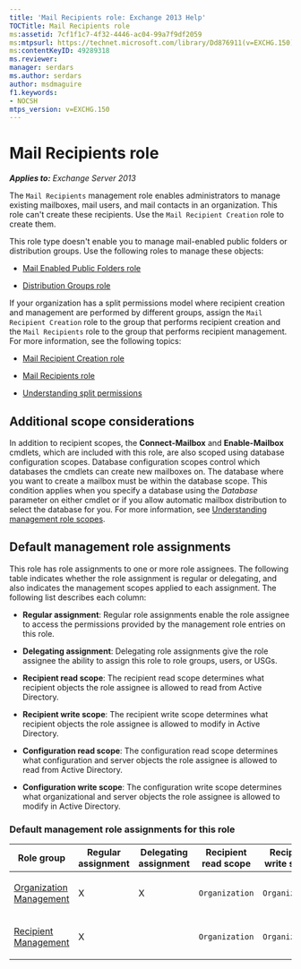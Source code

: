 ```yaml
---
title: 'Mail Recipients role: Exchange 2013 Help'
TOCTitle: Mail Recipients role
ms:assetid: 7cf1f1c7-4f32-4446-ac04-99a7f9df2059
ms:mtpsurl: https://technet.microsoft.com/library/Dd876911(v=EXCHG.150)
ms:contentKeyID: 49289318
ms.reviewer: 
manager: serdars
ms.author: serdars
author: msdmaguire
f1.keywords:
- NOCSH
mtps_version: v=EXCHG.150
---
```


# Mail Recipients role

_**Applies to:** Exchange Server 2013_

The `Mail Recipients` management role enables administrators to manage existing mailboxes, mail users, and mail contacts in an organization. This role can't create these recipients. Use the `Mail Recipient Creation` role to create them.

This role type doesn't enable you to manage mail-enabled public folders or distribution groups. Use the following roles to manage these objects:

  - [Mail Enabled Public Folders role](mail-enabled-public-folders-role-exchange-2013-help.md)

  - [Distribution Groups role](distribution-groups-role-exchange-2013-help.md)

If your organization has a split permissions model where recipient creation and management are performed by different groups, assign the `Mail Recipient Creation` role to the group that performs recipient creation and the `Mail Recipients` role to the group that performs recipient management. For more information, see the following topics:

  - [Mail Recipient Creation role](mail-recipient-creation-role-exchange-2013-help.md)

  - [Mail Recipients role](mail-recipients-role-exchange-2013-help.md)

  - [Understanding split permissions](understanding-split-permissions-exchange-2013-help.md)

## Additional scope considerations

In addition to recipient scopes, the **Connect-Mailbox** and **Enable-Mailbox** cmdlets, which are included with this role, are also scoped using database configuration scopes. Database configuration scopes control which databases the cmdlets can create new mailboxes on. The database where you want to create a mailbox must be within the database scope. This condition applies when you specify a database using the *Database* parameter on either cmdlet or if you allow automatic mailbox distribution to select the database for you. For more information, see [Understanding management role scopes](understanding-management-role-scopes-exchange-2013-help.md).

## Default management role assignments

This role has role assignments to one or more role assignees. The following table indicates whether the role assignment is regular or delegating, and also indicates the management scopes applied to each assignment. The following list describes each column:

  - **Regular assignment**: Regular role assignments enable the role assignee to access the permissions provided by the management role entries on this role.

  - **Delegating assignment**: Delegating role assignments give the role assignee the ability to assign this role to role groups, users, or USGs.

  - **Recipient read scope**: The recipient read scope determines what recipient objects the role assignee is allowed to read from Active Directory.

  - **Recipient write scope**: The recipient write scope determines what recipient objects the role assignee is allowed to modify in Active Directory.

  - **Configuration read scope**: The configuration read scope determines what configuration and server objects the role assignee is allowed to read from Active Directory.

  - **Configuration write scope**: The configuration write scope determines what organizational and server objects the role assignee is allowed to modify in Active Directory.

### Default management role assignments for this role

<table style="width:100%;">
<colgroup>
<col style="width: 14%" />
<col style="width: 14%" />
<col style="width: 14%" />
<col style="width: 14%" />
<col style="width: 14%" />
<col style="width: 14%" />
<col style="width: 14%" />
</colgroup>
<thead>
<tr class="header">
<th>Role group</th>
<th>Regular assignment</th>
<th>Delegating assignment</th>
<th>Recipient read scope</th>
<th>Recipient write scope</th>
<th>Configuration read scope</th>
<th>Configuration write scope</th>
</tr>
</thead>
<tbody>
<tr class="odd">
<td><p><a href="organization-management-exchange-2013-help.md">Organization Management</a></p></td>
<td><p>X</p></td>
<td><p>X</p></td>
<td><p><code>Organization</code></p></td>
<td><p><code>Organization</code></p></td>
<td><p><code>OrganizationConfig</code></p></td>
<td><p><code>OrganizationConfig</code></p></td>
</tr>
<tr class="even">
<td><p><a href="recipient-management-exchange-2013-help.md">Recipient Management</a></p></td>
<td><p>X</p></td>
<td><p> </p></td>
<td><p><code>Organization</code></p></td>
<td><p><code>Organization</code></p></td>
<td><p><code>OrganizationConfig</code></p></td>
<td><p><code>OrganizationConfig</code></p></td>
</tr>
</tbody>
</table>
